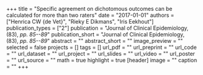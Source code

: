 +++
title = "Specific agreement on dichotomous outcomes can be calculated for more than two raters"
date = "2017-01-01"
authors = ["Henrica CW {de Vet}", "Rieky E Dikmans", "Iris Eekhout"]
publication_types = ["2"]
publication = "Journal of Clinical Epidemiology, (83), _pp. 85--89_"
publication_short = "Journal of Clinical Epidemiology, (83), _pp. 85--89_"
abstract = ""
abstract_short = ""
image_preview = ""
selected = false
projects = []
tags = []
url_pdf = ""
url_preprint = ""
url_code = ""
url_dataset = ""
url_project = ""
url_slides = ""
url_video = ""
url_poster = ""
url_source = ""
math = true
highlight = true
[header]
image = ""
caption = ""
+++
